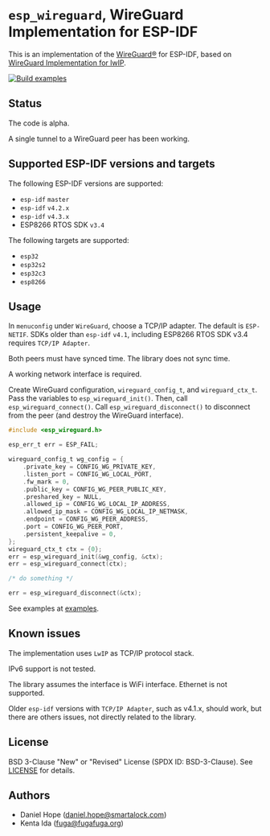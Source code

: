 # `esp_wireguard`, WireGuard Implementation for ESP-IDF

This is an implementation of the [WireGuard&reg;](https://www.wireguard.com/)
for ESP-IDF, based on
[WireGuard Implementation for lwIP](https://github.com/smartalock/wireguard-lwip).

[![Build examples](https://github.com/trombik/esp_wireguard/actions/workflows/build.yml/badge.svg)](https://github.com/trombik/esp_wireguard/actions/workflows/build.yml)

## Status

The code is alpha.

A single tunnel to a WireGuard peer has been working.

## Supported ESP-IDF versions and targets

The following ESP-IDF versions are supported:

* `esp-idf` `master`
* `esp-idf` `v4.2.x`
* `esp-idf` `v4.3.x`
* ESP8266 RTOS SDK `v3.4`

The following targets are supported:

* `esp32`
* `esp32s2`
* `esp32c3`
* `esp8266`

## Usage

In `menuconfig` under `WireGuard`, choose a TCP/IP adapter. The default is
`ESP-NETIF`. SDKs older than `esp-idf` `v4.1`, including ESP8266 RTOS SDK v3.4
requires `TCP/IP Adapter`.

Both peers must have synced time. The library does not sync time.

A working network interface is required.

Create WireGuard configuration, `wireguard_config_t`, and `wireguard_ctx_t`.
Pass the variables to `esp_wireguard_init()`. Then, call
`esp_wireguard_connect()`. Call `esp_wireguard_disconnect()` to disconnect
from the peer (and destroy the WireGuard interface).

```c
#include <esp_wireguard.h>

esp_err_t err = ESP_FAIL;

wireguard_config_t wg_config = {
    .private_key = CONFIG_WG_PRIVATE_KEY,
    .listen_port = CONFIG_WG_LOCAL_PORT,
    .fw_mark = 0,
    .public_key = CONFIG_WG_PEER_PUBLIC_KEY,
    .preshared_key = NULL,
    .allowed_ip = CONFIG_WG_LOCAL_IP_ADDRESS,
    .allowed_ip_mask = CONFIG_WG_LOCAL_IP_NETMASK,
    .endpoint = CONFIG_WG_PEER_ADDRESS,
    .port = CONFIG_WG_PEER_PORT,
    .persistent_keepalive = 0,
};
wireguard_ctx_t ctx = {0};
err = esp_wireguard_init(&wg_config, &ctx);
err = esp_wireguard_connect(ctx);

/* do something */

err = esp_wireguard_disconnect(&ctx);
```

See examples at [examples](examples).

## Known issues

The implementation uses `LwIP` as TCP/IP protocol stack.

IPv6 support is not tested.

The library assumes the interface is WiFi interface. Ethernet is not
supported.

Older `esp-idf` versions with `TCP/IP Adapter`, such as v4.1.x, should work,
but there are others issues, not directly related to the library.

## License

BSD 3-Clause "New" or "Revised" License (SPDX ID: BSD-3-Clause).
See [LICENSE](LICENSE) for details.

## Authors

* Daniel Hope (daniel.hope@smartalock.com)
* Kenta Ida (fuga@fugafuga.org)
